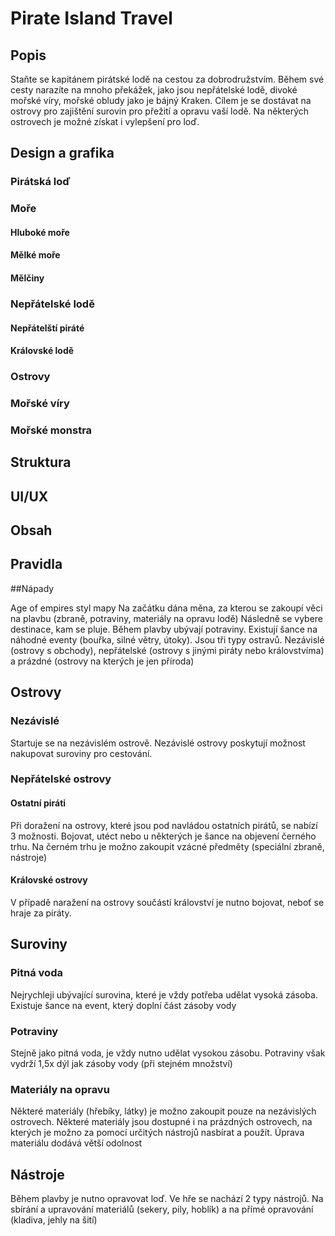 # Pirate Island Travel
## Popis
Staňte se kapitánem pirátské lodě na cestou za dobrodružstvím. Během své cesty narazíte na mnoho překážek, jako jsou nepřátelské lodě, divoké mořské víry, mořské obludy jako je bájný Kraken. Cílem je se dostávat na ostrovy pro zajištění surovin pro přežití a opravu vaší lodě. Na některých ostrovech je možné získat i vylepšení pro loď.
## Design a grafika
### Pirátská loď
### Moře
#### Hluboké moře
#### Mělké moře
#### Mělčiny
### Nepřátelské lodě
#### Nepřátelští piráté
#### Královské lodě
### Ostrovy
### Mořské víry
### Mořské monstra
## Struktura

## UI/UX

## Obsah

## Pravidla


##Nápady

Age of empires styl mapy
Na začátku dána měna, za kterou se zakoupí věci na plavbu (zbraně, potraviny, materiály na opravu lodě)
Následně se vybere destinace, kam se pluje. Během plavby ubývají potraviny. Existují šance na náhodné eventy (bouřka, silné větry, útoky).
Jsou tři typy ostravů. Nezávislé (ostrovy s obchody), nepřátelské (ostrovy s jinými piráty nebo královstvíma) a prázdné (ostrovy na kterých je jen příroda)

## Ostrovy
### Nezávislé
Startuje se na nezávislém ostrově. Nezávislé ostrovy poskytují možnost nakupovat suroviny pro cestování.

### Nepřátelské ostrovy
#### Ostatní piráti
Při doražení na ostrovy, které jsou pod navládou ostatních pirátů, se nabízí 3 možnosti. Bojovat, utéct nebo u některých je šance na objevení černého trhu. Na černém trhu je možno zakoupit vzácné předměty (speciální zbraně, nástroje)

#### Královské ostrovy
V případě naražení na ostrovy součástí království je nutno bojovat, neboť se hraje za piráty.

## Suroviny
### Pitná voda
Nejrychleji ubývající surovina, které je vždy potřeba udělat vysoká zásoba. Existuje šance na event, který doplní část zásoby vody

### Potraviny
Stejně jako pitná voda, je vždy nutno udělat vysokou zásobu. Potraviny však vydrží 1,5x dýl jak zásoby vody (při stejném množství)

### Materiály na opravu
Některé materiály (hřebíky, látky) je možno zakoupit pouze na nezávislých ostrovech. Některé materiály jsou dostupné i na prázdných ostrovech, na kterých je možno za pomocí určitých nástrojů nasbírat a použít. Úprava materiálu dodává větší odolnost

## Nástroje
Během plavby je nutno opravovat loď. Ve hře se nachází 2 typy nástrojů. Na sbírání a upravování materiálů (sekery, pily, hoblík) a na přímé opravování (kladiva, jehly na šití)
